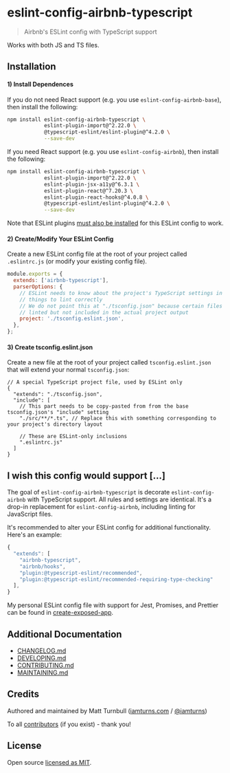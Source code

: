 # eslint-config-airbnb-typescript

> Airbnb's ESLint config with TypeScript support

Works with both JS and TS files.

## Installation

#### 1) Install Dependences

If you do not need React support (e.g. you use `eslint-config-airbnb-base`), then install the following:

```bash
npm install eslint-config-airbnb-typescript \
            eslint-plugin-import@^2.22.0 \
            @typescript-eslint/eslint-plugin@^4.2.0 \
            --save-dev
```

If you need React support (e.g. you use `eslint-config-airbnb`), then install the following:

```bash
npm install eslint-config-airbnb-typescript \
            eslint-plugin-import@^2.22.0 \
            eslint-plugin-jsx-a11y@^6.3.1 \
            eslint-plugin-react@^7.20.3 \
            eslint-plugin-react-hooks@^4.0.8 \
            @typescript-eslint/eslint-plugin@^4.2.0 \
            --save-dev
```

Note that ESLint plugins [must also be installed](https://github.com/eslint/rfcs/pull/5) for this ESLint config to work.

#### 2) Create/Modify Your ESLint Config

Create a new ESLint config file at the root of your project called `.eslintrc.js` (or modify your existing config file).

```js
module.exports = {
  extends: ['airbnb-typescript'],
  parserOptions: {
    // ESLint needs to know about the project's TypeScript settings in order for TypeScript-specific
    // things to lint correctly
    // We do not point this at "./tsconfig.json" because certain files (such at this file) should be
    // linted but not included in the actual project output
    project: './tsconfig.eslint.json',
  },
};
```

#### 3) Create tsconfig.eslint.json

Create a new file at the root of your project called `tsconfig.eslint.json` that will extend your normal `tsconfig.json`:

```
// A special TypeScript project file, used by ESLint only
{
  "extends": "./tsconfig.json",
  "include": [
    // This part needs to be copy-pasted from from the base tsconfig.json's "include" setting
    "./src/**/*.ts", // Replace this with something corresponding to your project's directory layout

    // These are ESLint-only inclusions
    ".eslintrc.js"
  ]
}
```

## I wish this config would support [...]

The goal of `eslint-config-airbnb-typescript` is decorate `eslint-config-airbnb` with TypeScript support. All rules and settings are identical. It's a drop-in replacement for `eslint-config-airbnb`, including linting for JavaScript files.

It's recommended to alter your ESLint config for additional functionality. Here's an example:

```js
{
  "extends": [
    "airbnb-typescript",
    "airbnb/hooks",
    "plugin:@typescript-eslint/recommended",
    "plugin:@typescript-eslint/recommended-requiring-type-checking"
  ],
}
```

My personal ESLint config file with support for Jest, Promises, and Prettier can be found in [create-exposed-app](https://github.com/iamturns/create-exposed-app/blob/master/.eslintrc.js).

## Additional Documentation

- [CHANGELOG.md](CHANGELOG.md)
- [DEVELOPING.md](DEVELOPING.md)
- [CONTRIBUTING.md](CONTRIBUTING.md)
- [MAINTAINING.md](MAINTAINING.md)

## Credits

Authored and maintained by Matt Turnbull ([iamturns.com](https://iamturns.com) / [@iamturns](https://twitter.com/iamturns))

To all [contributors](https://github.com/iamturns/eslint-config-airbnb-typescript/graphs/contributors) (if you exist) - thank you!

## License

Open source [licensed as MIT](https://github.com/iamturns/eslint-config-airbnb-typescript/blob/master/LICENSE).
